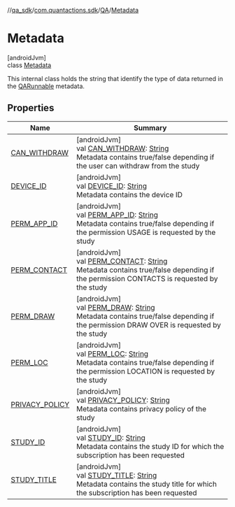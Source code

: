 //[qa_sdk](../../../../index.md)/[com.quantactions.sdk](../../index.md)/[QA](../index.md)/[Metadata](index.md)

# Metadata

[androidJvm]\
class [Metadata](index.md)

This internal class holds the string that identify the type of data returned in the [QARunnable](../../-q-a-runnable/index.md) metadata.

## Properties

| Name | Summary |
|---|---|
| [CAN_WITHDRAW](-c-a-n_-w-i-t-h-d-r-a-w.md) | [androidJvm]<br>val [CAN_WITHDRAW](-c-a-n_-w-i-t-h-d-r-a-w.md): [String](https://developer.android.com/reference/kotlin/java/lang/String.html)<br>Metadata contains true/false depending if the user can withdraw from the study |
| [DEVICE_ID](-d-e-v-i-c-e_-i-d.md) | [androidJvm]<br>val [DEVICE_ID](-d-e-v-i-c-e_-i-d.md): [String](https://developer.android.com/reference/kotlin/java/lang/String.html)<br>Metadata contains the device ID |
| [PERM_APP_ID](-p-e-r-m_-a-p-p_-i-d.md) | [androidJvm]<br>val [PERM_APP_ID](-p-e-r-m_-a-p-p_-i-d.md): [String](https://developer.android.com/reference/kotlin/java/lang/String.html)<br>Metadata contains true/false depending if the permission USAGE is requested by the study |
| [PERM_CONTACT](-p-e-r-m_-c-o-n-t-a-c-t.md) | [androidJvm]<br>val [PERM_CONTACT](-p-e-r-m_-c-o-n-t-a-c-t.md): [String](https://developer.android.com/reference/kotlin/java/lang/String.html)<br>Metadata contains true/false depending if the permission CONTACTS is requested by the study |
| [PERM_DRAW](-p-e-r-m_-d-r-a-w.md) | [androidJvm]<br>val [PERM_DRAW](-p-e-r-m_-d-r-a-w.md): [String](https://developer.android.com/reference/kotlin/java/lang/String.html)<br>Metadata contains true/false depending if the permission DRAW OVER is requested by the study |
| [PERM_LOC](-p-e-r-m_-l-o-c.md) | [androidJvm]<br>val [PERM_LOC](-p-e-r-m_-l-o-c.md): [String](https://developer.android.com/reference/kotlin/java/lang/String.html)<br>Metadata contains true/false depending if the permission LOCATION is requested by the study |
| [PRIVACY_POLICY](-p-r-i-v-a-c-y_-p-o-l-i-c-y.md) | [androidJvm]<br>val [PRIVACY_POLICY](-p-r-i-v-a-c-y_-p-o-l-i-c-y.md): [String](https://developer.android.com/reference/kotlin/java/lang/String.html)<br>Metadata contains privacy policy of the study |
| [STUDY_ID](-s-t-u-d-y_-i-d.md) | [androidJvm]<br>val [STUDY_ID](-s-t-u-d-y_-i-d.md): [String](https://developer.android.com/reference/kotlin/java/lang/String.html)<br>Metadata contains the study ID for which the subscription has been requested |
| [STUDY_TITLE](-s-t-u-d-y_-t-i-t-l-e.md) | [androidJvm]<br>val [STUDY_TITLE](-s-t-u-d-y_-t-i-t-l-e.md): [String](https://developer.android.com/reference/kotlin/java/lang/String.html)<br>Metadata contains the study title for which the subscription has been requested |
